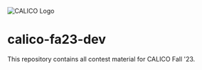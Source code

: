 ![CALICO Logo](https://calico.berkeley.edu/images/banner/blocks.png)

# calico-fa23-dev
This repository contains all contest material for CALICO Fall '23.

